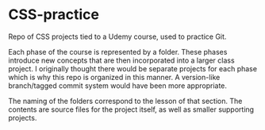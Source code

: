 # CSS-practice
Repo of CSS projects tied to a Udemy course, used to practice Git.

Each phase of the course is represented by a folder. These phases introduce new concepts that are then incorporated into a larger class project. I originally thought there would be separate projects for each phase which is why this repo is organized in this manner. A version-like branch/tagged commit system would have been more appropriate.

The naming of the folders correspond to the lesson of that section. The contents are source files for the project itself, as well as smaller supporting projects. 


